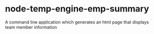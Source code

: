 # node-temp-engine-emp-summary
A command line application which generates an html page that displays team member information
